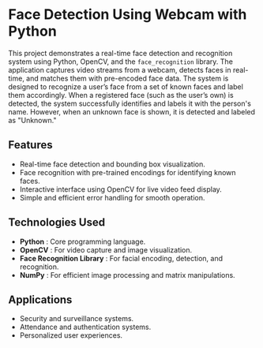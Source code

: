 # Face Detection Using Webcam with Python
This project demonstrates a real-time face detection and recognition system using Python, OpenCV, and the `face_recognition` library. The application captures video streams from a webcam, detects faces in real-time, and matches them with pre-encoded face data.
The system is designed to recognize a user’s face from a set of known faces and label them accordingly. When a registered face (such as the user’s own) is detected, the system successfully identifies and labels it with the person's name. However, when an unknown face is shown, it is detected and labeled as "Unknown."

## Features
- Real-time face detection and bounding box visualization.
- Face recognition with pre-trained encodings for identifying known faces.
- Interactive interface using OpenCV for live video feed display.
- Simple and efficient error handling for smooth operation.

## Technologies Used

- **Python** : Core programming language.
- **OpenCV** : For video capture and image visualization.
- **Face Recognition Library** : For facial encoding, detection, and recognition.
- **NumPy** : For efficient image processing and matrix manipulations.
  
## Applications
- Security and surveillance systems.
- Attendance and authentication systems.
- Personalized user experiences.
